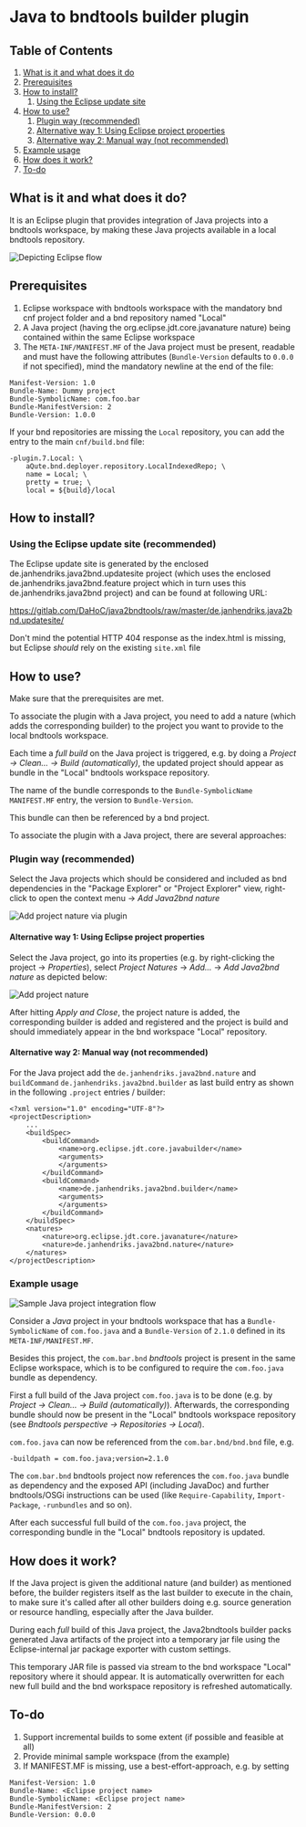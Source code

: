 # Java to bndtools builder plugin

## Table of Contents
1. [What is it and what does it do](#what-is-it-and-what-does-it-do)
1. [Prerequisites](#prerequisites)
1. [How to install?](#how-to-install)
    1. [Using the Eclipse update site](#using-the-eclipse-update-site-recommended)
1. [How to use?](#how-to-use)
    1. [Plugin way (recommended)](#plugin-way-recommended)
    1. [Alternative way 1: Using Eclipse project properties](#alternative-way-1-using-eclipse-project-properties)
    1. [Alternative way 2: Manual way (not recommended)](#alternative-way-2-manual-way-not-recommended)
1. [Example usage](#example-usage)
1. [How does it work?](#how-does-it-work)
1. [To-do](#to-do)

## What is it and what does it do?
It is an Eclipse plugin that provides integration of Java projects into a bndtools workspace, by making these Java projects available in a local bndtools repository.

![Depicting Eclipse flow](https://gitlab.com/DaHoC/java2bndtools/raw/master/resources/ExampleFlow.jpg "Depicting Eclipse flow")

## Prerequisites
1. Eclipse workspace with bndtools workspace with the mandatory bnd cnf project folder and a bnd repository named "Local"
1. A Java project (having the org.eclipse.jdt.core.javanature nature) being contained within the same Eclipse workspace
1. The `META-INF/MANIFEST.MF` of the Java project must be present, readable and must have the following attributes (`Bundle-Version` defaults to `0.0.0` if not specified), mind the mandatory newline at the end of the file:

```
Manifest-Version: 1.0
Bundle-Name: Dummy project
Bundle-SymbolicName: com.foo.bar
Bundle-ManifestVersion: 2
Bundle-Version: 1.0.0
```
If your bnd repositories are missing the `Local` repository, you can add the entry to the main `cnf/build.bnd` file:

```
-plugin.7.Local: \
    aQute.bnd.deployer.repository.LocalIndexedRepo; \
    name = Local; \
    pretty = true; \
    local = ${build}/local
```

## How to install?

### Using the Eclipse update site (recommended)
The Eclipse update site is generated by the enclosed de.janhendriks.java2bnd.updatesite project (which uses the enclosed de.janhendriks.java2bnd.feature project which in turn uses this de.janhendriks.java2bnd project) and can be found at following URL:

<https://gitlab.com/DaHoC/java2bndtools/raw/master/de.janhendriks.java2bnd.updatesite/>

Don't mind the potential HTTP 404 response as the index.html is missing, but Eclipse *should* rely on the existing `site.xml` file

## How to use?
Make sure that the prerequisites are met.

To associate the plugin with a Java project, you need to add a nature (which adds the corresponding builder) to the project you want to provide to the local bndtools workspace.

Each time a *full build* on the Java project is triggered, e.g. by doing a *Project → Clean… → Build (automatically)*, the updated project should appear as bundle in the "Local" bndtools workspace repository.

The name of the bundle corresponds to the `Bundle-SymbolicName` `MANIFEST.MF` entry, the version to `Bundle-Version`.

This bundle can then be referenced by a bnd project.

To associate the plugin with a Java project, there are several approaches:

### Plugin way (recommended)
Select the Java projects which should be considered and included as bnd dependencies in the "Package Explorer" or "Project Explorer" view, right-click to open the context menu → *Add Java2bnd nature*

![Add project nature via plugin](https://gitlab.com/DaHoC/java2bndtools/raw/master/resources/AddProjectNatureViaPlugin.jpg "Add project nature via plugin")

#### Alternative way 1: Using Eclipse project properties
Select the Java project, go into its properties (e.g. by right-clicking the project → *Properties*), select *Project Natures* → *Add...* → *Add Java2bnd nature* as depicted below:

![Add project nature](https://gitlab.com/DaHoC/java2bndtools/raw/master/resources/AddProjectNature.jpg "Add project nature")

After hitting *Apply and Close*, the project nature is added, the corresponding builder is added and registered and the project is build and should immediately appear in the bnd workspace "Local" repository.

#### Alternative way 2: Manual way (not recommended)
For the Java project add the `de.janhendriks.java2bnd.nature` and `buildCommand` `de.janhendriks.java2bnd.builder` as last build entry as shown in the following `.project` entries / builder:

	<?xml version="1.0" encoding="UTF-8"?>
	<projectDescription>
		...
		<buildSpec>
			<buildCommand>
				<name>org.eclipse.jdt.core.javabuilder</name>
				<arguments>
				</arguments>
			</buildCommand>
			<buildCommand>
				<name>de.janhendriks.java2bnd.builder</name>
				<arguments>
				</arguments>
			</buildCommand>
		</buildSpec>
		<natures>
			<nature>org.eclipse.jdt.core.javanature</nature>
			<nature>de.janhendriks.java2bnd.nature</nature>
		</natures>
	</projectDescription>

### Example usage

![Sample Java project integration flow](https://gitlab.com/DaHoC/java2bndtools/raw/master/resources/HowTo.gif "Sample Java project integration flow")

Consider a _Java_ project in your bndtools workspace that has a `Bundle-SymbolicName` of `com.foo.java` and a `Bundle-Version` of `2.1.0` defined in its `META-INF/MANIFEST.MF`.

Besides this project, the `com.bar.bnd` _bndtools_ project is present in the same Eclipse workspace, which is to be configured to require the `com.foo.java` bundle as dependency.

First a full build of the Java project `com.foo.java` is to be done (e.g. by *Project → Clean… → Build (automatically)*).
Afterwards, the corresponding bundle should now be present in the "Local" bndtools workspace repository (see *Bndtools perspective → Repositories → Local*).

`com.foo.java` can now be referenced from the `com.bar.bnd/bnd.bnd` file, e.g.

	-buildpath = com.foo.java;version=2.1.0

The `com.bar.bnd` bndtools project now references the `com.foo.java` bundle as dependency and the exposed API (including JavaDoc) and further bndtools/OSGi instructions can be used (like `Require-Capability`, `Import-Package`, `-runbundles` and so on).

After each successful full build of the `com.foo.java` project, the corresponding bundle in the "Local" bndtools repository is updated.

## How does it work?
If the Java project is given the additional nature (and builder) as mentioned before, the builder registers itself as the last builder to execute in the chain, to make sure it's called after all other builders doing e.g. source generation or resource handling, especially after the Java builder.

During each *full* build of this Java project, the Java2bndtools builder packs generated Java artifacts of the project into a temporary jar file using the Eclipse-internal jar package exporter with custom settings.

This temporary JAR file is passed via stream to the bnd workspace "Local" repository where it should appear.
It is automatically overwritten for each new full build and the bnd workspace repository is refreshed automatically.

## To-do
1. Support incremental builds to some extent (if possible and feasible at all)
1. Provide minimal sample workspace (from the example)
1. If MANIFEST.MF is missing, use a best-effort-approach, e.g. by setting

```
Manifest-Version: 1.0
Bundle-Name: <Eclipse project name>
Bundle-SymbolicName: <Eclipse project name>
Bundle-ManifestVersion: 2
Bundle-Version: 0.0.0
```
